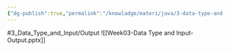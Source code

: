 ```yaml
---
{"dg-publish":true,"permalink":"/knowladge/materi/java/3-data-type-and-input-output/","dgPassFrontmatter":true,"noteIcon":"","created":"2024-06-15T12:33:14.645+07:00","updated":"2024-07-02T08:46:21.123+07:00"}
---
```


#3_Data_Type_and_Input/Output
![[Week03-Data Type and Input-Output.pptx]]
